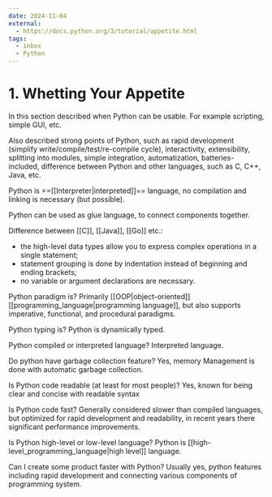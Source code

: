 ```yaml
---
date: 2024-11-04
external:
  - https://docs.python.org/3/tutorial/appetite.html
tags:
  - inbox
  - Python
---
```

# 1. Whetting Your Appetite

In this section described when Python can be usable. For example scripting,
simple GUI, etc.

Also described strong points of Python, such as rapid development (simplify
write/compile/test/re-compile cycle), interactivity, extensibility, splitting
into modules, simple integration, automatization, batteries-included, difference
between Python and other languages, such as C, C++, Java, etc.

Python is ==[[Interpreter|interpreted]]== language, no compilation and linking
is necessary (but possible). <!--SR:!2024-11-01,3,250-->

Python can be used as glue language, to connect components together.

Difference between [[C]], [[Java]], [[Go]] etc.:
- the high-level data types allow you to express complex operations in a single
statement;
- statement grouping is done by indentation instead of beginning and ending
brackets;
- no variable or argument declarations are necessary.

Python paradigm is?
&#10;
Primarily [[OOP|object-oriented]] [[programming_language|programming language]],
but also supports imperative, functional, and procedural paradigms. <!--SR:!2024-11-01,3,250-->

Python typing is?
&#10;
Python is dynamically typed. <!--SR:!2024-11-01,3,250-->

Python compiled or interpreted language?
&#10;
Interpreted language. <!--SR:!2024-11-01,3,250-->

Do python have garbage collection feature?
&#10;
Yes, memory Management is done with automatic garbage collection. <!--SR:!2024-11-01,3,250-->

Is Python code readable (at least for most people)?
&#10;
Yes, known for being clear and concise with readable syntax <!--SR:!2024-11-01,3,250-->

Is Python code fast?
&#10;
Generally considered slower than compiled languages, but optimized for rapid
development and readability, in recent years there significant performance
improvements. <!--SR:!2024-10-30,1,230-->

Is Python high-level or low-level language?
&#10;
Python is [[high-level_programming_language|high level]] language. <!--SR:!2024-11-01,3,250-->

Can I create some product faster with Python?
&#10;
Usually yes, python features including rapid development and connecting various
components of programming system. <!--SR:!2024-11-01,3,250-->
